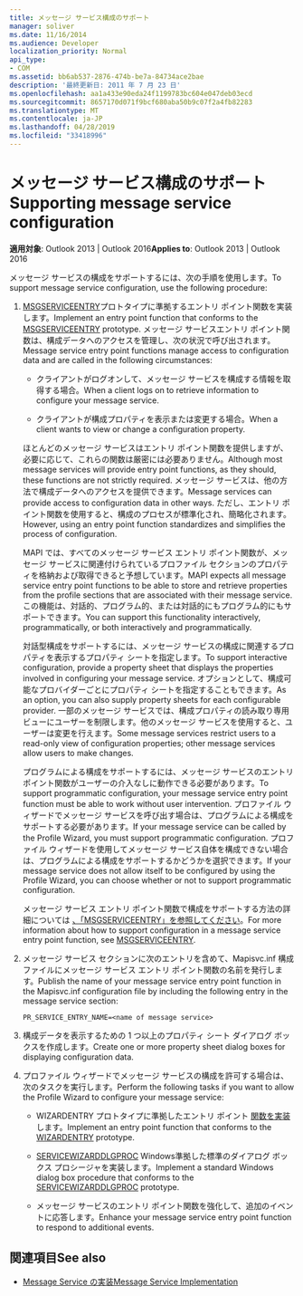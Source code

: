 ```yaml
---
title: メッセージ サービス構成のサポート
manager: soliver
ms.date: 11/16/2014
ms.audience: Developer
localization_priority: Normal
api_type:
- COM
ms.assetid: bb6ab537-2876-474b-be7a-84734ace2bae
description: '最終更新日: 2011 年 7 月 23 日'
ms.openlocfilehash: aa1a433e90eda24f1199783bc604e047deb03ecd
ms.sourcegitcommit: 8657170d071f9bcf680aba50b9c07f2a4fb82283
ms.translationtype: MT
ms.contentlocale: ja-JP
ms.lasthandoff: 04/28/2019
ms.locfileid: "33418996"
---
```

# <a name="supporting-message-service-configuration"></a><span data-ttu-id="95511-103">メッセージ サービス構成のサポート</span><span class="sxs-lookup"><span data-stu-id="95511-103">Supporting message service configuration</span></span>
  
<span data-ttu-id="95511-104">**適用対象**: Outlook 2013 | Outlook 2016</span><span class="sxs-lookup"><span data-stu-id="95511-104">**Applies to**: Outlook 2013 | Outlook 2016</span></span> 
  
<span data-ttu-id="95511-105">メッセージ サービスの構成をサポートするには、次の手順を使用します。</span><span class="sxs-lookup"><span data-stu-id="95511-105">To support message service configuration, use the following procedure:</span></span>
  
1. <span data-ttu-id="95511-106">[MSGSERVICEENTRY](msgserviceentry.md)プロトタイプに準拠するエントリ ポイント関数を実装します。</span><span class="sxs-lookup"><span data-stu-id="95511-106">Implement an entry point function that conforms to the [MSGSERVICEENTRY](msgserviceentry.md) prototype.</span></span> <span data-ttu-id="95511-107">メッセージ サービスエントリ ポイント関数は、構成データへのアクセスを管理し、次の状況で呼び出されます。</span><span class="sxs-lookup"><span data-stu-id="95511-107">Message service entry point functions manage access to configuration data and are called in the following circumstances:</span></span> 
    
   - <span data-ttu-id="95511-108">クライアントがログオンして、メッセージ サービスを構成する情報を取得する場合。</span><span class="sxs-lookup"><span data-stu-id="95511-108">When a client logs on to retrieve information to configure your message service.</span></span>
    
   - <span data-ttu-id="95511-109">クライアントが構成プロパティを表示または変更する場合。</span><span class="sxs-lookup"><span data-stu-id="95511-109">When a client wants to view or change a configuration property.</span></span> 
    
   <span data-ttu-id="95511-110">ほとんどのメッセージ サービスはエントリ ポイント関数を提供しますが、必要に応じて、これらの関数は厳密には必要ありません。</span><span class="sxs-lookup"><span data-stu-id="95511-110">Although most message services will provide entry point functions, as they should, these functions are not strictly required.</span></span> <span data-ttu-id="95511-111">メッセージ サービスは、他の方法で構成データへのアクセスを提供できます。</span><span class="sxs-lookup"><span data-stu-id="95511-111">Message services can provide access to configuration data in other ways.</span></span> <span data-ttu-id="95511-112">ただし、エントリ ポイント関数を使用すると、構成のプロセスが標準化され、簡略化されます。</span><span class="sxs-lookup"><span data-stu-id="95511-112">However, using an entry point function standardizes and simplifies the process of configuration.</span></span>
    
   <span data-ttu-id="95511-113">MAPI では、すべてのメッセージ サービス エントリ ポイント関数が、メッセージ サービスに関連付けられているプロファイル セクションのプロパティを格納および取得できると予想しています。</span><span class="sxs-lookup"><span data-stu-id="95511-113">MAPI expects all message service entry point functions to be able to store and retrieve properties from the profile sections that are associated with their message service.</span></span> <span data-ttu-id="95511-114">この機能は、対話的、プログラム的、または対話的にもプログラム的にもサポートできます。</span><span class="sxs-lookup"><span data-stu-id="95511-114">You can support this functionality interactively, programmatically, or both interactively and programmatically.</span></span>
    
   <span data-ttu-id="95511-115">対話型構成をサポートするには、メッセージ サービスの構成に関連するプロパティを表示するプロパティ シートを指定します。</span><span class="sxs-lookup"><span data-stu-id="95511-115">To support interactive configuration, provide a property sheet that displays the properties involved in configuring your message service.</span></span> <span data-ttu-id="95511-116">オプションとして、構成可能なプロバイダーごとにプロパティ シートを指定することもできます。</span><span class="sxs-lookup"><span data-stu-id="95511-116">As an option, you can also supply property sheets for each configurable provider.</span></span> <span data-ttu-id="95511-117">一部のメッセージ サービスでは、構成プロパティの読み取り専用ビューにユーザーを制限します。他のメッセージ サービスを使用すると、ユーザーは変更を行えます。</span><span class="sxs-lookup"><span data-stu-id="95511-117">Some message services restrict users to a read-only view of configuration properties; other message services allow users to make changes.</span></span>
    
   <span data-ttu-id="95511-118">プログラムによる構成をサポートするには、メッセージ サービスのエントリ ポイント関数がユーザーの介入なしに動作できる必要があります。</span><span class="sxs-lookup"><span data-stu-id="95511-118">To support programmatic configuration, your message service entry point function must be able to work without user intervention.</span></span> <span data-ttu-id="95511-119">プロファイル ウィザードでメッセージ サービスを呼び出す場合は、プログラムによる構成をサポートする必要があります。</span><span class="sxs-lookup"><span data-stu-id="95511-119">If your message service can be called by the Profile Wizard, you must support programmatic configuration.</span></span> <span data-ttu-id="95511-120">プロファイル ウィザードを使用してメッセージ サービス自体を構成できない場合は、プログラムによる構成をサポートするかどうかを選択できます。</span><span class="sxs-lookup"><span data-stu-id="95511-120">If your message service does not allow itself to be configured by using the Profile Wizard, you can choose whether or not to support programmatic configuration.</span></span>
    
   <span data-ttu-id="95511-121">メッセージ サービス エントリ ポイント関数で構成をサポートする方法の詳細については [、「MSGSERVICEENTRY」を参照してください](msgserviceentry.md)。</span><span class="sxs-lookup"><span data-stu-id="95511-121">For more information about how to support configuration in a message service entry point function, see [MSGSERVICEENTRY](msgserviceentry.md).</span></span>
    
2. <span data-ttu-id="95511-122">メッセージ サービス セクションに次のエントリを含めて、Mapisvc.inf 構成ファイルにメッセージ サービス エントリ ポイント関数の名前を発行します。</span><span class="sxs-lookup"><span data-stu-id="95511-122">Publish the name of your message service entry point function in the Mapisvc.inf configuration file by including the following entry in the message service section:</span></span>
    
   `PR_SERVICE_ENTRY_NAME=<name of message service>`
    
3. <span data-ttu-id="95511-123">構成データを表示するための 1 つ以上のプロパティ シート ダイアログ ボックスを作成します。</span><span class="sxs-lookup"><span data-stu-id="95511-123">Create one or more property sheet dialog boxes for displaying configuration data.</span></span>
    
4. <span data-ttu-id="95511-124">プロファイル ウィザードでメッセージ サービスの構成を許可する場合は、次のタスクを実行します。</span><span class="sxs-lookup"><span data-stu-id="95511-124">Perform the following tasks if you want to allow the Profile Wizard to configure your message service:</span></span>
    
   - <span data-ttu-id="95511-125">WIZARDENTRY プロトタイプに準拠したエントリ ポイント [関数を実装](wizardentry.md) します。</span><span class="sxs-lookup"><span data-stu-id="95511-125">Implement an entry point function that conforms to the [WIZARDENTRY](wizardentry.md) prototype.</span></span> 
    
   - <span data-ttu-id="95511-126">[SERVICEWIZARDDLGPROC](servicewizarddlgproc.md) Windows準拠した標準のダイアログ ボックス プロシージャを実装します。</span><span class="sxs-lookup"><span data-stu-id="95511-126">Implement a standard Windows dialog box procedure that conforms to the [SERVICEWIZARDDLGPROC](servicewizarddlgproc.md) prototype.</span></span> 
    
   - <span data-ttu-id="95511-127">メッセージ サービスのエントリ ポイント関数を強化して、追加のイベントに応答します。</span><span class="sxs-lookup"><span data-stu-id="95511-127">Enhance your message service entry point function to respond to additional events.</span></span>
    
## <a name="see-also"></a><span data-ttu-id="95511-128">関連項目</span><span class="sxs-lookup"><span data-stu-id="95511-128">See also</span></span>

- [<span data-ttu-id="95511-129">Message Service の実装</span><span class="sxs-lookup"><span data-stu-id="95511-129">Message Service Implementation</span></span>](message-service-implementation.md)

